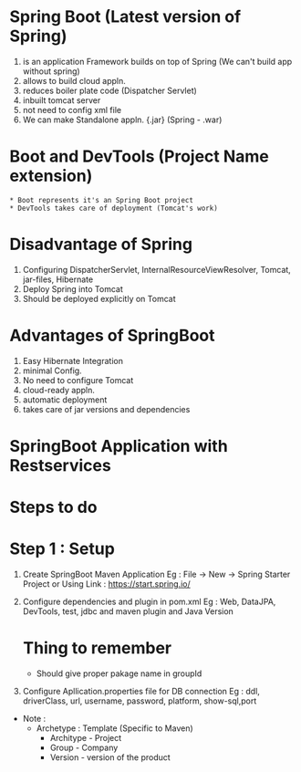 # Spring Boot (Latest version of Spring)

1. is an application Framework builds on top of Spring (We can't build app without spring)
2. allows to build cloud appln.
3. reduces boiler plate code (Dispatcher Servlet)
4. inbuilt tomcat server
5. not need to config xml file
6. We can make Standalone appln. {.jar} (Spring - .war)

# Boot and DevTools (Project Name extension)
    * Boot represents it's an Spring Boot project
    * DevTools takes care of deployment (Tomcat's work)

# Disadvantage of Spring
1. Configuring DispatcherServlet, InternalResourceViewResolver, Tomcat, jar-files, Hibernate
2. Deploy Spring into Tomcat
3. Should be deployed explicitly on Tomcat

# Advantages of SpringBoot
1. Easy Hibernate Integration
2. minimal Config.
3. No need to configure Tomcat
4. cloud-ready appln.
5. automatic deployment
6. takes care of jar versions and dependencies



# SpringBoot Application with Restservices
# Steps to do

# Step 1 : Setup
1. Create SpringBoot Maven Application 
        Eg : File -> New -> Spring Starter Project
                    or
            Using Link : https://start.spring.io/

2. Configure dependencies and plugin in pom.xml
        Eg : Web, DataJPA, DevTools, test, jdbc and maven plugin and Java Version

    # Thing to remember
    * Should give proper pakage name in groupId
    
3. Configure Apllication.properties file for DB connection
        Eg : ddl, driverClass, url, username, password, platform, show-sql,port

- Note : 
    * Archetype : Template (Specific to Maven)
        * Architype - Project
        * Group - Company
        * Version - version of the product

